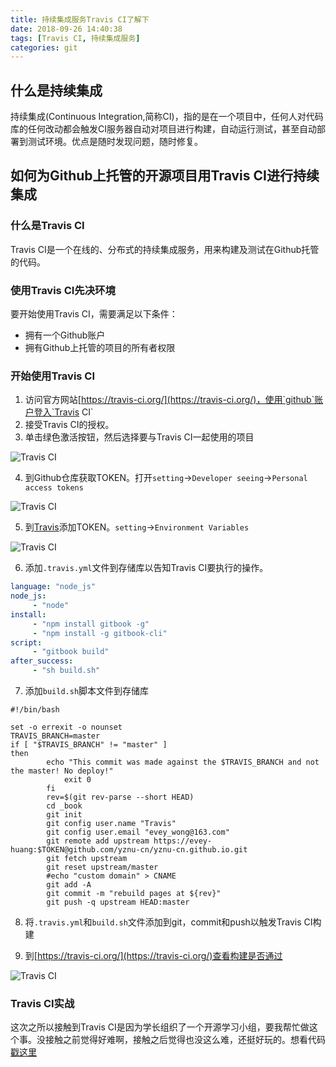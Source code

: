 ```yaml
---
title: 持续集成服务Travis CI了解下
date: 2018-09-26 14:40:38
tags: [Travis CI, 持续集成服务]
categories: git
---
```


## 什么是持续集成

持续集成(Continuous Integration,简称CI)，指的是在一个项目中，任何人对代码库的任何改动都会触发CI服务器自动对项目进行构建，自动运行测试，甚至自动部署到测试环境。优点是随时发现问题，随时修复。



## 如何为Github上托管的开源项目用Travis CI进行持续集成

### 什么是Travis CI

Travis CI是一个在线的、分布式的持续集成服务，用来构建及测试在Github托管的代码。

### 使用Travis CI先决环境

要开始使用Travis CI，需要满足以下条件：

- 拥有一个Github账户
- 拥有Github上托管的项目的所有者权限



### 开始使用Travis CI

1. 访问官方网站[https://travis-ci.org/](https://travis-ci.org/)，使用`github`账户登入`Travis CI`
2. 接受Travis CI的授权。
3. 单击绿色激活按钮，然后选择要与Travis CI一起使用的项目

![Travis CI](http://p1cjg886l.bkt.clouddn.com/travis1.png)

4. 到Github仓库获取TOKEN。打开`setting`->`Developer seeing`->`Personal access tokens`

![Travis CI](http://p1cjg886l.bkt.clouddn.com/travis2.png)

5. 到[Travis](https://travis-ci.org/)添加TOKEN。`setting`->`Environment Variables`

![Travis CI](http://p1cjg886l.bkt.clouddn.com/travis3.png)

6. 添加`.travis.yml`文件到存储库以告知Travis CI要执行的操作。

```yaml
language: "node_js"
node_js:
     - "node"
install:
     - "npm install gitbook -g"
     - "npm install -g gitbook-cli"
script:
     - "gitbook build"
after_success:
     - "sh build.sh"

```



7. 添加`build.sh`脚本文件到存储库

```shell
#!/bin/bash

set -o errexit -o nounset
TRAVIS_BRANCH=master
if [ "$TRAVIS_BRANCH" != "master" ]
then 
	    echo "This commit was made against the $TRAVIS_BRANCH and not the master! No deploy!" 
		    exit 0
		fi
		rev=$(git rev-parse --short HEAD)
		cd _book
		git init
		git config user.name "Travis"
		git config user.email "evey_wong@163.com"
		git remote add upstream https://evey-huang:$TOKEN@github.com/yznu-cn/yznu-cn.github.io.git
		git fetch upstream
		git reset upstream/master
		#echo "custom domain" > CNAME
		git add -A
		git commit -m "rebuild pages at ${rev}"
		git push -q upstream HEAD:master
```

8. 将`.travis.yml`和`build.sh`文件添加到git，commit和push以触发Travis CI构建

9. 到[https://travis-ci.org/](https://travis-ci.org/)查看构建是否通过

![Travis CI](http://p1cjg886l.bkt.clouddn.com/travis4.png)



### Travis CI实战

这次之所以接触到Travis CI是因为学长组织了一个开源学习小组，要我帮忙做这个事。没接触之前觉得好难啊，接触之后觉得也没这么难，还挺好玩的。想看代码[戳这里](https://github.com/yznu-cn/yznu-wiki)

